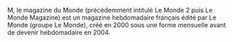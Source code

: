 
M, le magazine du Monde (précédemment intitulé Le Monde 2 puis Le Monde Magazine) est un magazine hebdomadaire français édité par Le Monde (groupe Le Monde), créé en 2000 sous une forme mensuelle avant de devenir hebdomadaire en 2004.
